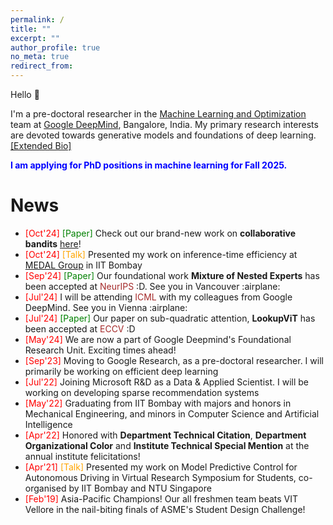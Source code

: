 ```yaml
---
permalink: /
title: ""
excerpt: ""
author_profile: true
no_meta: true
redirect_from: 
---
```


Hello :wave:

I'm a pre-doctoral researcher in the [Machine Learning and Optimization](https://research.google/teams/india-research-lab/) team at [Google DeepMind](https://deepmind.google/), Bangalore, India. My primary research interests are devoted towards generative models and foundations of deep learning. <a href="/bio/">[Extended Bio]</a>
<!-- I am currently advised by [Dr. Sujoy Paul](https://sujoyp.github.io/) and [Dr. Prateek Jain](https://www.prateekjain.org/) on efficient machine learning models, and further collaborate with [Dr. Arun Suggala](https://research.google/people/arun-sai-suggala/) and [Dr. Karthikeyan Shanmugam](https://sites.google.com/corp/view/karthikeyan-shanmugam), on establishing stronger theoretical guarantees for Collaborative Bandit approaches. While not in direct pursuit currently, I maintain a keen interest in the field of Stochastic Optimization, as well as the intersection between Optimal Control and Reinforcement Learning. -->
<!-- I strive to build AI technologies that are simultaneously open/accessible to all and safe/ethical.  -->

<!-- Prior to this, I spent an year at Microsoft India R&D, working in the Enterprise Commerce team as a Data & Applied Scientist, solving problems in the realm of extreme classification, machine learning of sets and recommender systems. This was directly after my graduation with a Bachelor (with Honors) degree in Mechanical Engineering from the [Indian Institute of Technology Bombay](https://www.iitb.ac.in), Mumbai, India, along with minor degrees in Computer Science as well as Machine Intelligence. During my undergrad, my focus was on robotics, including ground and aerial vehicles, especially autonomous driving. -->

<!-- Outside of work, I spend my time playing (:mountain:,:badminton:,:tennis:), traveling, or reading mystery thrillers. -->

<span style="color:blue;"> <b>I am applying for PhD positions in machine learning for Fall 2025.</b> </span>



News
======

<ul style="font-size: 14px;">
<li> <span style="color:red">[Oct'24]</span> <span style="color:green">[Paper]</span> Check out our brand-new work on <b>collaborative bandits</b> <a href="https://arxiv.org/abs/2410.21405">here</a>!</li>
<li> <span style="color:red">[Oct'24]</span> <span style="color:orange">[Talk]</span> Presented my work on inference-time efficiency at <a href="https://www.ee.iitb.ac.in/web/labs/medical-deep-learning-and-artificial-intelligence-lab-medal/">MEDAL Group</a> in IIT Bombay </li>
<li> <span style="color:red">[Sep'24]</span> <span style="color:green">[Paper]</span> Our foundational work <b>Mixture of Nested Experts</b> has been accepted at <span style="color:brown">NeurIPS</span> :D. See you in Vancouver :airplane:</li>
<li> <span style="color:red">[Jul'24]</span> I will be attending <span style="color:brown">ICML</span> with my colleagues from Google DeepMind. See you in Vienna :airplane: </li>
<li> <span style="color:red">[Jul'24]</span> <span style="color:green">[Paper]</span> Our paper on sub-quadratic attention, <b>LookupViT</b> has been accepted at <span style="color:brown">ECCV</span> :D </li>
<li> <span style="color:red">[May'24]</span> We are now a part of Google Deepmind's Foundational Research Unit. Exciting times ahead! </li>
<li> <span style="color:red">[Sep'23]</span> Moving to Google Research, as a pre-doctoral researcher. I will primarily be working on efficient deep learning </li>
<li> <span style="color:red">[Jul'22]</span> Joining Microsoft R&D as a Data & Applied Scientist. I will be working on developing sparse recommendation systems </li>
<li> <span style="color:red">[May'22]</span> Graduating from IIT Bombay with majors and honors in Mechanical Engineering, and minors in Computer Science and Artificial Intelligence </li>
<li> <span style="color:red">[Apr'22]</span> Honored with <b>Department Technical Citation</b>, <b>Department Organizational Color</b> and <b>Institute Technical Special Mention</b> at the annual institute felicitations!</li>
<li> <span style="color:red">[Apr'21]</span> <span style="color:orange">[Talk]</span> Presented my work on Model Predictive Control for Autonomous Driving in Virtual Research Symposium for Students, co-organised by IIT Bombay and NTU Singapore </li>
<li> <span style="color:red">[Feb'19]</span> Asia-Pacific Champions! Our all freshmen team beats VIT Vellore in the nail-biting finals of ASME's Student Design Challenge!</li>
</ul>


